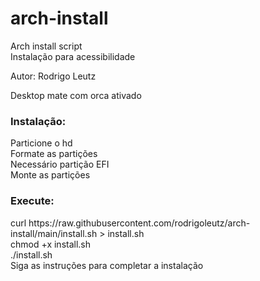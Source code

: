 # arch-install
Arch install script<br>
Instalação para acessibilidade<br>

Autor:	Rodrigo Leutz<br>

Desktop mate com orca ativado<br>

<h3>Instalação:</h3>
Particione o hd<br>
Formate as partições<br>
Necessário partição EFI<br>
Monte as partições<br>

<h3>Execute:</h3> 
curl https://raw.githubusercontent.com/rodrigoleutz/arch-install/main/install.sh > install.sh<br>
chmod +x install.sh<br>
./install.sh<br>
Siga as instruções para completar a instalação<br>
